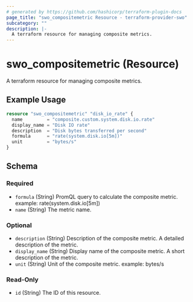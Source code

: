 ```yaml
---
# generated by https://github.com/hashicorp/terraform-plugin-docs
page_title: "swo_compositemetric Resource - terraform-provider-swo"
subcategory: ""
description: |-
  A terraform resource for managing composite metrics.
---
```


# swo_compositemetric (Resource)

A terraform resource for managing composite metrics.

## Example Usage

```terraform
resource "swo_compositemetric" "disk_io_rate" {
  name         = "composite.custom.system.disk.io.rate"
  display_name = "Disk IO rate"
  description  = "Disk bytes transferred per second"
  formula      = "rate(system.disk.io[5m])"
  unit         = "bytes/s"
}
```

<!-- schema generated by tfplugindocs -->
## Schema

### Required

- `formula` (String) PromQL query to calculate the composite metric. example: rate(system.disk.io[5m])
- `name` (String) The metric name.

### Optional

- `description` (String) Description of the composite metric. A detailed description of the metric.
- `display_name` (String) Display name of the composite metric. A short description of the metric.
- `unit` (String) Unit of the composite metric. example: bytes/s

### Read-Only

- `id` (String) The ID of this resource.
